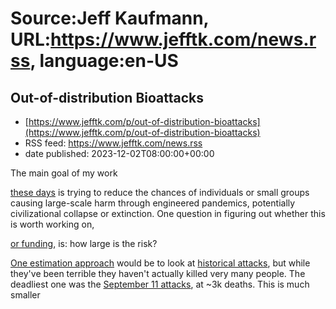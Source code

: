 # Source:Jeff Kaufmann, URL:https://www.jefftk.com/news.rss, language:en-US

## Out-of-distribution Bioattacks
 - [https://www.jefftk.com/p/out-of-distribution-bioattacks](https://www.jefftk.com/p/out-of-distribution-bioattacks)
 - RSS feed: https://www.jefftk.com/news.rss
 - date published: 2023-12-02T08:00:00+00:00

<p><span>

The main goal of my work </span>

<a href="https://www.jefftk.com/p/leaving-google-joining-the-nucleic-acid-observatory">these
days</a> is trying to reduce the chances of individuals or small
groups causing large-scale harm through engineered pandemics,
potentially civilizational collapse or extinction.  One question in
figuring out whether this is worth working on, 

<a href="https://www.founderspledge.com/research/secure-bio">or
funding</a>, is: how large is the risk?



<p>

<a href="https://forum.effectivealtruism.org/posts/M6zAzCBAsBxem7Lu4/can-a-terrorist-attack-cause-human-extinction-not-on-priors">One estimation approach</a> would be to look at <a href="https://en.wikipedia.org/wiki/List_of_major_terrorist_incidents">historical
attacks</a>, but while they've been terrible they haven't actually
killed very many people. The deadliest one was the <a href="https://en.wikipedia.org/wiki/September_11_attacks">September 11
attacks</a>, at ~3k deaths.  This is much smaller

